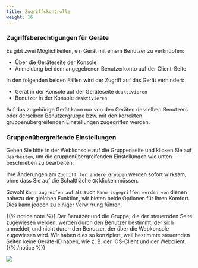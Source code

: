 ```yaml
---
title: Zugriffskontrolle
weight: 16
---
```


### Zugriffsberechtigungen für Geräte

Es gibt zwei Möglichkeiten, ein Gerät mit einem Benutzer zu verknüpfen:
- Über die Geräteseite der Konsole
- Anmeldung bei dem angegebenen Benutzerkonto auf der Client-Seite

In den folgenden beiden Fällen wird der Zugriff auf das Gerät verhindert:
- Gerät in der Konsole auf der Geräteseite `deaktivieren`
- Benutzer in der Konsole `deaktivieren`

Auf das zugehörige Gerät kann nur von den Geräten desselben Benutzers oder derselben Benutzergruppe bzw. mit den korrekten gruppenübergreifenden Einstellungen zugegriffen werden.

### Gruppenübergreifende Einstellungen

Gehen Sie bitte in der Webkonsole auf die Gruppenseite und klicken Sie auf `Bearbeiten`, um die gruppenübergreifenden Einstellungen wie unten beschrieben zu bearbeiten.

Ihre Änderungen am `Zugriff für andere Gruppen` werden sofort wirksam, ohne dass Sie auf die Schaltfläche `OK` klicken müssen.

Sowohl `Kann zugreifen auf` als auch `Kann zugegriffen werden von` dienen nahezu der gleichen Funktion, wir bieten beide Optionen für Ihren Komfort. Dies kann jedoch zu einiger Verwirrung führen.

{{% notice note %}}
Der Benutzer und die Gruppe, die der steuernden Seite zugewiesen werden, werden durch den Benutzer bestimmt, der sich anmeldet, und nicht durch den Benutzer, der über die Webkonsole zugewiesen wird. Wir haben dies so konzipiert, weil bestimmte steuernden Seiten keine Geräte-ID haben, wie z. B. der iOS-Client und der Webclient.
{{% /notice %}}

![](/docs/en/self-host/rustdesk-server-pro/permissions/images/crossgrp.png)

